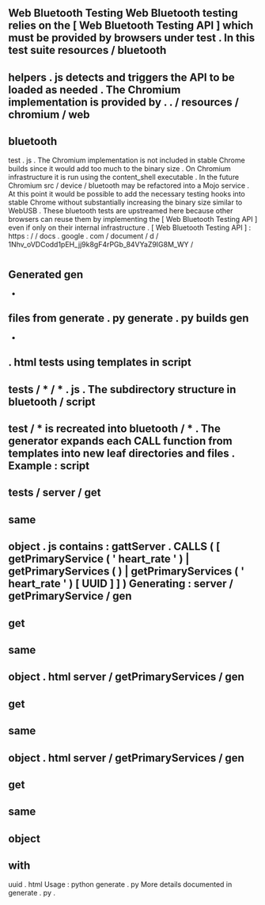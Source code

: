 #
Web
Bluetooth
Testing
Web
Bluetooth
testing
relies
on
the
[
Web
Bluetooth
Testing
API
]
which
must
be
provided
by
browsers
under
test
.
In
this
test
suite
resources
/
bluetooth
-
helpers
.
js
detects
and
triggers
the
API
to
be
loaded
as
needed
.
The
Chromium
implementation
is
provided
by
.
.
/
resources
/
chromium
/
web
-
bluetooth
-
test
.
js
.
The
Chromium
implementation
is
not
included
in
stable
Chrome
builds
since
it
would
add
too
much
to
the
binary
size
.
On
Chromium
infrastructure
it
is
run
using
the
content_shell
executable
.
In
the
future
Chromium
src
/
device
/
bluetooth
may
be
refactored
into
a
Mojo
service
.
At
this
point
it
would
be
possible
to
add
the
necessary
testing
hooks
into
stable
Chrome
without
substantially
increasing
the
binary
size
similar
to
WebUSB
.
These
bluetooth
tests
are
upstreamed
here
because
other
browsers
can
reuse
them
by
implementing
the
[
Web
Bluetooth
Testing
API
]
even
if
only
on
their
internal
infrastructure
.
[
Web
Bluetooth
Testing
API
]
:
https
:
/
/
docs
.
google
.
com
/
document
/
d
/
1Nhv_oVDCodd1pEH_jj9k8gF4rPGb_84VYaZ9IG8M_WY
/
#
Generated
gen
-
*
files
from
generate
.
py
generate
.
py
builds
gen
-
*
.
html
tests
using
templates
in
script
-
tests
/
*
/
*
.
js
.
The
subdirectory
structure
in
bluetooth
/
script
-
test
/
*
is
recreated
into
bluetooth
/
*
.
The
generator
expands
each
CALL
function
from
templates
into
new
leaf
directories
and
files
.
Example
:
script
-
tests
/
server
/
get
-
same
-
object
.
js
contains
:
gattServer
.
CALLS
(
[
getPrimaryService
(
'
heart_rate
'
)
|
getPrimaryServices
(
)
|
getPrimaryServices
(
'
heart_rate
'
)
[
UUID
]
]
)
Generating
:
server
/
getPrimaryService
/
gen
-
get
-
same
-
object
.
html
server
/
getPrimaryServices
/
gen
-
get
-
same
-
object
.
html
server
/
getPrimaryServices
/
gen
-
get
-
same
-
object
-
with
-
uuid
.
html
Usage
:
python
generate
.
py
More
details
documented
in
generate
.
py
.
